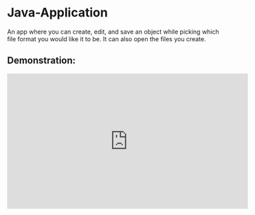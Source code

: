 # Java-Application
An app where you can create, edit, and save an object while picking which file format you would like it to be. It can also open the files you create.

## Demonstration:
<iframe width="560" height="315" src="https://www.youtube.com/embed/8eUTIgXmbCY" title="YouTube video player" frameborder="0" allow="accelerometer; autoplay; clipboard-write; encrypted-media; gyroscope; picture-in-picture" allowfullscreen></iframe>
